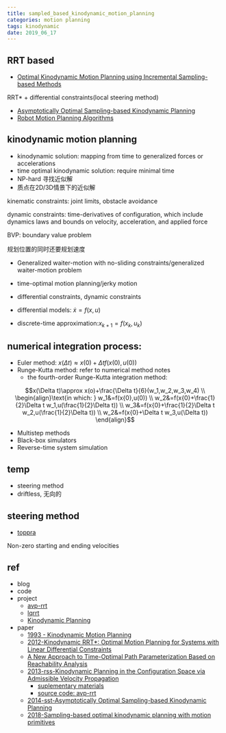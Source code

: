 ```yaml
---
title: sampled_based_kinodynamic_motion_planning
categories: motion planning
tags: kinodynamic
date: 2019_06_17
---
```


## RRT based

- [Optimal Kinodynamic Motion Planning using Incremental Sampling-based Methods](https://dspace.mit.edu/bitstream/handle/1721.1/65847/Frazzoli-2010-Optimal%20kinodynamic%20motion%20planning.pdf?sequence=1&isAllowed=y)

RRT* + differential constraints(local steering method)


- [Asymptotically Optimal Sampling-based Kinodynamic Planning](https://arxiv.org/pdf/1407.2896.pdf)
- [Robot Motion Planning Algorithms](https://github.com/iamprem/rmp)

## kinodynamic motion planning

- kinodynamic solution: mapping from time to generalized forces or accelerations
- time optimal kinodynamic solution: require minimal time
- NP-hard  寻找近似解
- 质点在2D/3D情景下的近似解

kinematic constraints: joint limits, obstacle avoidance

dynamic constraints: time-derivatives of configuration, which include dynamics laws and bounds on velocity, acceleration, and applied force

BVP: boundary value problem

规划位置的同时还要规划速度

- Generalized waiter-motion with no-sliding constraints/generalized waiter-motion problem

- time-optimal motion planning/jerky motion

- differential constraints, dynamic constraints

- differential models: $\dot{x}=f(x,u)$
- discrete-time approximation:$x_{k+1}=f(x_k,u_k)$

## numerical integration process:
- Euler method: $x(\Delta t)\approx x(0)+\Delta tf(x(0),u(0))$
- Runge-Kutta method: refer to numerical method notes
    - the fourth-order Runge-Kutta integration method:

$$x(\Delta t)\approx x(o)+\frac{\Delta t}{6}(w_1,w_2,w_3,w_4)   \\
\begin{align}\text{in which: } w_1&=f(x{0},u(0)) \\
               w_2&=f(x{0}+\frac{1}{2}\Delta t w_1,u(\frac{1}{2}\Delta t))  \\
               w_3&=f(x{0}+\frac{1}{2}\Delta t w_2,u(\frac{1}{2}\Delta t))  \\
               w_2&=f(x{0}+\Delta t w_3,u(\Delta t))
\end{align}$$

- Multistep methods 
- Black-box simulators
- Reverse-time system simulation

## temp

- steering method
- driftless, 无向的

## steering method

- [toppra](https://notebook.community/hungpham2511/toppra/docs/source/tutorials/tut3_non_zero_velocities)

Non-zero starting and ending velocities

## ref

- blog
- code
- project
    - [avp-rrt](https://github.com/stephane-caron/avp-rrt)
    - [lqrrt](https://github.com/jnez71/lqRRT)
    - [Kinodynamic Planning](https://github.com/palliprasanth/Kinodynamic-Planning)
- paper
    - [1993 - Kinodynamic Motion Planning](http://www.cs.duke.edu/~reif/paper/canny/kinodynamic.pdf)
    - [2012-Kinodynamic RRT*: Optimal Motion Planning for Systems with Linear Differential Constraints](https://arxiv.org/abs/1205.5088)
    - [A New Approach to Time-Optimal Path Parameterization Based on Reachability Analysis](https://arxiv.org/abs/1707.07239)
    - [2013-rss-Kinodynamic Planning in the Configuration Space via Admissible Velocity Propagation](http://www.roboticsproceedings.org/rss09/p52.html)
        - [suplementary materials](http://www.programmingvision.com/rosendiankovthesis.pdf)
        - [source code: avp-rrt](https://github.com/stephane-caron/avp-rrt)
    - [2014-sst-Asymptotically Optimal Sampling-based Kinodynamic Planning](https://arxiv.org/abs/1407.2896)
    - [2018-Sampling-based optimal kinodynamic planning with motion primitives](https://arxiv.org/abs/1809.02399)